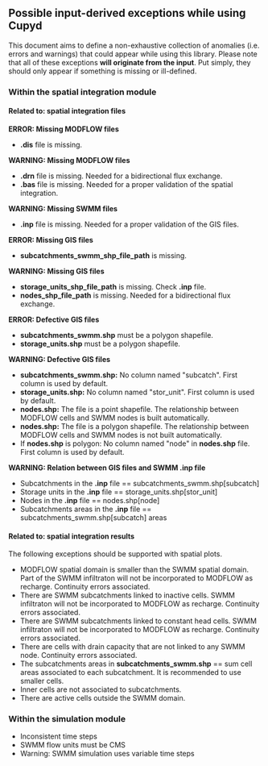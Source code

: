 ## Possible input-derived exceptions while using Cupyd

This document aims to define a non-exhaustive collection of anomalies
(i.e. errors and warnings) that could appear while using this library.
Please note that all of these exceptions **will originate from the input**.
Put simply, they should only appear if something is missing or ill-defined.

### Within the spatial integration module

#### Related to: spatial integration files

**ERROR: Missing MODFLOW files**
- **.dis** file is missing.

**WARNING: Missing MODFLOW files**
- **.drn** file is missing. Needed for a bidirectional flux exchange.
- **.bas** file is missing. Needed for a proper validation of the spatial integration.

**WARNING: Missing SWMM files**
- **.inp** file is missing. Needed for a proper validation of the GIS files.

**ERROR: Missing GIS files**
- **subcatchments_swmm_shp_file_path** is missing.

**WARNING: Missing GIS files**
- **storage_units_shp_file_path** is missing. Check **.inp** file.
- **nodes_shp_file_path** is missing. Needed for a bidirectional flux exchange.

**ERROR: Defective GIS files**
- **subcatchments_swmm.shp** must be a polygon shapefile.
- **storage_units.shp** must be a polygon shapefile.

**WARNING: Defective GIS files**
- **subcatchments_swmm.shp:** No column named "subcatch".
  First column is used by default.
- **storage_units.shp:** No column named "stor_unit".
  First column is used by default.
- **nodes.shp:** The file is a point shapefile.
  The relationship between MODFLOW cells and SWMM nodes is built automatically.
- **nodes.shp:** The file is a polygon shapefile.
  The relationship between MODFLOW cells and SWMM nodes is not built automatically.
- If **nodes.shp** is polygon: No column named "node" in **nodes.shp** file.
  First column is used by default.

**WARNING: Relation between GIS files and SWMM .inp file**
- Subcatchments in the **.inp** file == subcatchments_swmm.shp[subcatch]
- Storage units in the **.inp** file == storage_units.shp[stor_unit]
- Nodes in the **.inp** file == nodes.shp[node]
- Subcatchments areas in the **.inp** file == subcatchments_swmm.shp[subcatch] areas

#### Related to: spatial integration results

The following exceptions should be supported with spatial plots.

- MODFLOW spatial domain is smaller than the SWMM spatial domain.
  Part of the SWMM infiltraton will not be incorporated to MODFLOW as recharge. Continuity errors associated.
- There are SWMM subcatchments linked to inactive cells.
  SWMM infiltraton will not be incorporated to MODFLOW as recharge. Continuity errors associated.
- There are SWMM subcatchments linked to constant head cells.
  SWMM infiltraton will not be incorporated to MODFLOW as recharge. Continuity errors associated.
- There are cells with drain capacity that are not linked to any SWMM node. Continuity errors associated.
- The subcatchments areas in **subcatchments_swmm.shp** == sum cell areas associated to each subcatchment.
  It is recommended to use smaller cells.
- Inner cells are not associated to subcatchments.
- There are active cells outside the SWMM domain.

### Within the simulation module

- Inconsistent time steps
- SWMM flow units must be CMS
- Warning: SWMM simulation uses variable time steps

